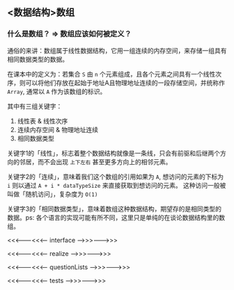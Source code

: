 ## <数据结构>数组

### 什么是数组？ => 数组应该如何被定义？

通俗的来讲：数组属于线性数据结构，它用一组连续的内存空间，来存储一组具有相同数据类型的数据。

在课本中的定义为：若集合 `S` 由 `n` 个元素组成，且各个元素之间具有一个线性次序，则可以将他们存放在起始于地址A且物理地址连续的一段存储空间，并统称作 `Array`, 通常以 `A` 作为该数组的标识。

其中有三组关键字：

1. 线性表 & 线性次序
2. 连续内存空间 & 物理地址连续
3. 相同数据类型

关键字1的「线性」，标志着整个数据结构就像是一条线，只会有前驱和后继两个方向的邻居，而不会出现 `上下左右` 甚至更多方向上的相邻元素。

关键字2的「连续」，意味着我们这个数组的引用如果为 `A`, 想访问的元素的下标为 `i` 则以通过 `A + i * dataTypeSize` 来直接获取到想访问的元素。
这种访问一般被叫做「随机访问」，复杂度为 `O(1)`

关键字3的「相同数据类型」，意味着数组这种数据结构，期望存的是相同类型的数据。ps: 各个语言的实现可能有所不同，这里只是单纯的在谈论数据结构里的数组。

<<<---<<<-- interface -->>>--->>>

<<<---<<<-- realize -->>>--->>>

<<<---<<<-- questionLists -->>>--->>>

<<<---<<<-- tests -->>>--->>>
